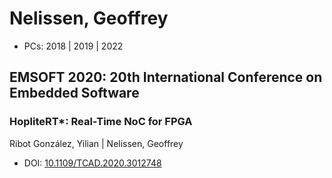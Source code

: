# Nelissen, Geoffrey

* PCs: 2018 | 2019 | 2022

## EMSOFT 2020: 20th International Conference on Embedded Software

### HopliteRT*: Real-Time NoC for FPGA
Ribot González, Yilian | Nelissen, Geoffrey
* DOI: [10.1109/TCAD.2020.3012748](https://doi.org/10.1109/TCAD.2020.3012748)

